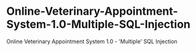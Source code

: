 # Online-Veterinary-Appointment-System-1.0-Multiple-SQL-Injection
Online Veterinary Appointment System 1.0 - 'Multiple' SQL Injection
